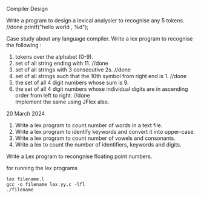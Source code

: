 Compiler Design


Write a program to design a lexical analysier to recognise any 5 tokens.  //done
printf("hello world , %d");


Case study about any language compiler.
Write a lex program to recognise the following :
1. tokens over the alphabet (0-9).
2. set of all string ending with 11. //done
3. set of all strings with 3 consecutive 2s. //done
4. set of all strings such that the 10th symbol from right end is 1. //done
5. the set of all 4 digit numbers whose sum is 9.
6. the set of all 4 digit numbers whose individual digits are in ascending order from left to right. //done \
Implement the same using JFlex also.

20 March 2024

1. Write a lex program to count number of words in a text file.
2. Write a lex program to identify keywords and convert it into upper-case.
3. Write a lex program to count number of vowels and consonants.
4. Write a lex to count the number of identifiers, keywords and digits.



Write a Lex program to recongnise floating point numbers.



for running the lex programs 
```
lex filename.l
gcc -o filename lex.yy.c -lfl
./filename
```
